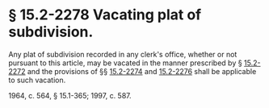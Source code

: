 # § 15.2-2278 Vacating plat of subdivision.

<p>Any plat of subdivision recorded in any clerk's office, whether or not pursuant to this article, may be vacated in the manner prescribed by § <a href='http://law.lis.virginia.gov/vacode/15.2-2272/'>15.2-2272</a> and the provisions of §§ <a href='http://law.lis.virginia.gov/vacode/15.2-2274/'>15.2-2274</a> and <a href='http://law.lis.virginia.gov/vacode/15.2-2276/'>15.2-2276</a> shall be applicable to such vacation.</p><p>1964, c. 564, § 15.1-365; 1997, c. 587.</p>